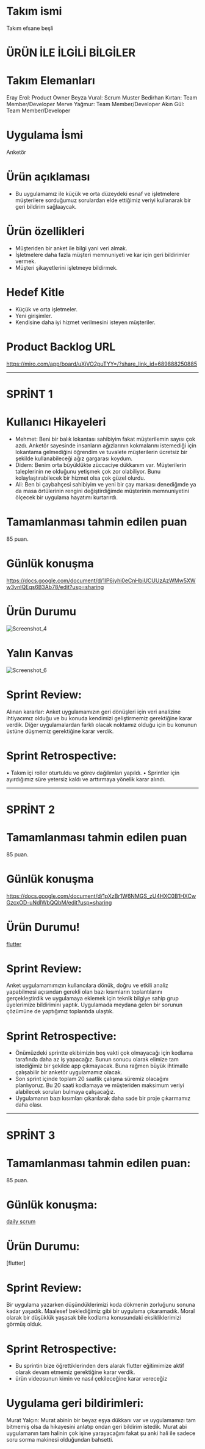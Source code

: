 # Takım ismi
Takım efsane beşli

# ÜRÜN İLE İLGİLİ BİLGİLER

# Takım Elemanları
Eray Erol: Product Owner
Beyza Vural: Scrum Muster
Bedirhan Kırtan: Team Member/Developer
Merve Yağmur: Team Member/Developer
Akın Gül: Team Member/Developer

# Uygulama İsmi
Anketör

# Ürün açıklaması
* Bu uygulamamız ile küçük ve orta düzeydeki esnaf ve işletmelere müşterilere sorduğumuz sorulardan elde ettiğimiz veriyi kullanarak bir geri bildirim sağlaaycak.

# Ürün özellikleri
* Müşteriden bir anket ile bilgi yani veri almak.
* İşletmelere daha fazla müşteri memnuniyeti ve kar için geri bildirimler vermek.
* Müşteri şikayetlerini işletmeye bildirmek.

#  Hedef Kitle
* Küçük ve orta işletmeler.
* Yeni girişimler.
* Kendisine daha iyi hizmet verilmesini isteyen müşteriler.

# Product Backlog URL
https://miro.com/app/board/uXjVO2puTYY=/?share_link_id=689888250885

--------------------------------------------------------------------------------------------------------------------------------------------------------------
# SPRİNT 1

# Kullanıcı Hikayeleri
* Mehmet: Beni bir balık lokantası sahibiyim fakat müşterilemin sayısı çok azdı. Anketör sayesinde insanların ağızlarının kokmalarını istemediği için lokantama gelmediğini öğrendim ve tuvalete müşterilerin ücretsiz bir şekilde kullanabileceği ağız gargarası koydum.
* Didem: Benim orta büyüklükte züccaciye dükkanım var. Müşterilerin taleplerinin ne olduğunu yetişmek çok zor olabiliyor. Bunu kolaylaştırabilecek bir hizmet olsa çok güzel olurdu.
* Ali: Ben bi çaybahçesi sahibiyim ve yeni bir çay markası denediğmde ya da masa örtülerinin rengini değiştirdiğimde müşterinin memnuniyetini ölçecek bir uygulama hayatımı kurtarırdı.

# Tamamlanması tahmin edilen puan
85 puan.

# Günlük konuşma
https://docs.google.com/document/d/1lP6iyhi0eCnHbiUCUUzAzWMw5XWw3vnlQEqs6B3Ab78/edit?usp=sharing

# Ürün Durumu
![Screenshot_4](https://user-images.githubusercontent.com/74930011/167312832-12ff0890-6591-4179-8479-cf2424c61587.png)

# Yalın Kanvas
![Screenshot_6](https://user-images.githubusercontent.com/74930011/167312892-7ef85015-eff1-4666-b209-122bcbcb1e71.png)

# Sprint Review: 
Alınan kararlar: Anket uygulamamızın geri dönüşleri için veri analizine ihtiyacımız olduğu ve bu konuda kendimizi geliştirmemiz gerektiğine karar verdik. Diğer uygulamalardan farklı olacak noktamız olduğu için bu konunun üstüne düşmemiz gerektiğine karar verdik.

# Sprint Retrospective:
•	Takım içi roller oturtuldu ve görev dağılımları yapıldı.
•	Sprintler için ayırdığımız süre yetersiz kaldı ve arttırmaya yönelik karar alındı.

----------------------------------------------------------------------------------------------------------------------------------------------------------------
# SPRİNT 2

# Tamamlanması tahmin edilen puan
85 puan.

# Günlük konuşma
https://docs.google.com/document/d/1pXzBr1W6NMGS_zU4HXC0B1HXCwGzcxOD-uNdIWbQQbM/edit?usp=sharing

# Ürün Durumu!
[flutter](https://user-images.githubusercontent.com/74930011/169869234-e5f4826b-a5f5-4858-9d37-8f69401d0289.png)

# Sprint Review:
Anket uygulamamımızın kullancılara dönük, doğru ve etkili analiz yapabilmesi açısından gerekli olan bazı kısımların toplantılarını gerçekleştirdik ve uygulamaya eklemek için teknik bilgiye sahip grup üyelerimize bildirimini yaptık. Uygulamada meydana gelen bir sorunun çözümüne de yaptığımız toplantıda ulaştık.

# Sprint Retrospective:
* Önümüzdeki sprintte ekibimizin boş vakti çok olmayacağı için kodlama tarafında daha az iş yapacağız. Bunun sonucu olarak elimize tam istediğimiz bir şekilde app çıkmayacak. Buna rağmen büyük ihtimalle çalışabilir bir anketör uygulamamız olacak. 
* Son sprint içinde toplam 20 saatlik çalışma süremiz olacağını planlıyoruz. Bu 20 saati kodlamaya ve müşteriden maksimum veriyi alabilecek soruları bulmaya çalışacağız.
* Uygulamanın bazı kısımları çıkarılarak daha sade bir proje çıkarmamız daha olası.

---------------------------------------------------------------------------------------------------------------------------------------------------------------
# SPRİNT 3

# Tamamlanması tahmin edilen puan:
85 puan.

# Günlük konuşma:
[daily scrum](https://docs.google.com/document/d/14aC9X2tA5TYxYNYNzuWlXnyAVJekm2GGuu1WWHVVnrU/edit?usp=sharing)

# Ürün Durumu:
[flutter]

# Sprint Review:
Bir uygulama yazarken düşündüklerimizi koda dökmenin zorluğunu sonuna kadar yaşadık. Maalesef beklediğimiz gibi bir uygulama çıkaramadık. Moral olarak bir düşüklük yaşasak bile kodlama konusundaki eksikliklerimizi görmüş olduk.

# Sprint Retrospective:
* Bu sprintin bize öğrettiklerinden ders alarak flutter eğitimimize aktif olarak devam etmemiz gerektiğine karar verdik.
* ürün videosunun kimin ve nasıl çekileceğine karar vereceğiz

# Uygulama geri bildirimleri:
Murat Yalçın: Murat abinin bir beyaz eşya dükkanı var ve uygulamamızı tam bitmemiş olsa da hikayesini anlatıp ondan geri bildirim istedik. Murat abi uygulamanın tam halinin çok işine yarayacağını fakat şu anki hali ile sadece soru sorma makinesi olduğundan bahsetti.
